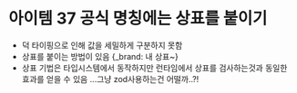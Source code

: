 # 아이템 37 공식 명칭에는 상표를 붙이기

- 덕 타이핑으로 인해 값을 세밀하게 구분하지 못함
- 상표를 붙이는 방법이 있음 {_brand: 내 상표~}
- 상표 기법은 타입시스템에서 동작하지만 런타임에서 상표를 검사하는것과 동일한 효과를 얻을 수 있음
  ...그냥 zod사용하는건 어떨까..?!
